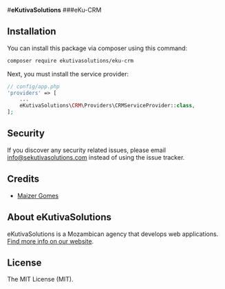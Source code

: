 #**eKutivaSolutions**
###eKu-CRM

## Installation

You can install this package via composer using this command:

```bash
composer require ekutivasolutions/eku-crm
```

Next, you must install the service provider:

```php
// config/app.php
'providers' => [
    ...
    eKutivaSolutions\CRM\Providers\CRMServiceProvider::class,
];
```
## Security

If you discover any security related issues, please email [info@sekutivasolutions.com](mailto:info@sekutivasolutions.com) instead of using the issue tracker.

## Credits

- [Maizer Gomes](https://github.com/MaizerGomes)

## About eKutivaSolutions
eKutivaSolutions is a Mozambican agency that develops web applications. [Find more info on our website](https://ekutivasolutions.com).

## License

The MIT License (MIT).